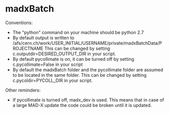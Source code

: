 # madxBatch

Conventions:
- The "python" command on your machine should be python 2.7
- By default output is written to /afs/cern.ch/work/USER_INITIAL/USERNAME/private/madxBatchData/PROJECTNAME This can be changed by setting c.outputdir=DESIRED_OUTPUT_DIR in your script.
- By default pycollimate is on, it can be turned off by setting c.pycollimate=False in your script
- By default the madxBatch folder and the pycollimate folder are assumed to be located in the same folder. This can be changed by setting c.pycoldir=PYCOLL_DIR in your script.

Other reminders:
- If pycollimate is turned off, madx_dev is used. This means that in case of a large MAD-X update the code could be broken until it is updated.
